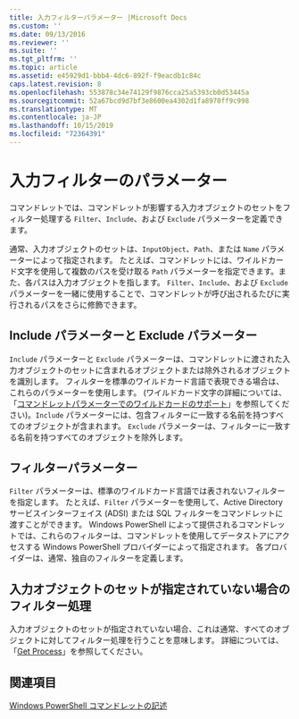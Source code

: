 ```yaml
---
title: 入力フィルターパラメーター |Microsoft Docs
ms.custom: ''
ms.date: 09/13/2016
ms.reviewer: ''
ms.suite: ''
ms.tgt_pltfrm: ''
ms.topic: article
ms.assetid: e45929d1-bbb4-4dc6-892f-f9eacdb1c84c
caps.latest.revision: 8
ms.openlocfilehash: 553878c34e74129f9876cca25a5393cb0d53445a
ms.sourcegitcommit: 52a67bcd9d7bf3e8600ea4302d1fa8970ff9c998
ms.translationtype: MT
ms.contentlocale: ja-JP
ms.lasthandoff: 10/15/2019
ms.locfileid: "72364391"
---
```

# <a name="input-filter-parameters"></a>入力フィルターのパラメーター

コマンドレットでは、コマンドレットが影響する入力オブジェクトのセットをフィルター処理する `Filter`、`Include`、および `Exclude` パラメーターを定義できます。

通常、入力オブジェクトのセットは、`InputObject`、`Path`、または `Name` パラメーターによって指定されます。 たとえば、コマンドレットには、ワイルドカード文字を使用して複数のパスを受け取る `Path` パラメーターを指定できます。また、各パスは入力オブジェクトを指します。 `Filter`、`Include`、および `Exclude` パラメーターを一緒に使用することで、コマンドレットが呼び出されるたびに実行されるパスをさらに修飾できます。

## <a name="include-and-exclude-parameters"></a>Include パラメーターと Exclude パラメーター

`Include` パラメーターと `Exclude` パラメーターは、コマンドレットに渡された入力オブジェクトのセットに含まれるオブジェクトまたは除外されるオブジェクトを識別します。 フィルターを標準のワイルドカード言語で表現できる場合は、これらのパラメーターを使用します。 (ワイルドカード文字の詳細については、「[コマンドレットパラメーターでのワイルドカードのサポート](./supporting-wildcard-characters-in-cmdlet-parameters.md)」を参照してください)。`Include` パラメーターには、包含フィルターに一致する名前を持つすべてのオブジェクトが含まれます。 `Exclude` パラメーターは、フィルターに一致する名前を持つすべてのオブジェクトを除外します。

## <a name="filter-parameter"></a>フィルターパラメーター

`Filter` パラメーターは、標準のワイルドカード言語では表されないフィルターを指定します。 たとえば、`Filter` パラメーターを使用して、Active Directory サービスインターフェイス (ADSI) または SQL フィルターをコマンドレットに渡すことができます。 Windows PowerShell によって提供されるコマンドレットでは、これらのフィルターは、コマンドレットを使用してデータストアにアクセスする Windows PowerShell プロバイダーによって指定されます。 各プロバイダーは、通常、独自のフィルターを定義します。

## <a name="filtering-if-no-set-of-input-objects-is-specified"></a>入力オブジェクトのセットが指定されていない場合のフィルター処理

入力オブジェクトのセットが指定されていない場合、これは通常、すべてのオブジェクトに対してフィルター処理を行うことを意味します。 詳細については、「[Get Process](/powershell/module/Microsoft.PowerShell.Management/Get-Process)」を参照してください。

## <a name="see-also"></a>関連項目

[Windows PowerShell コマンドレットの記述](./writing-a-windows-powershell-cmdlet.md)